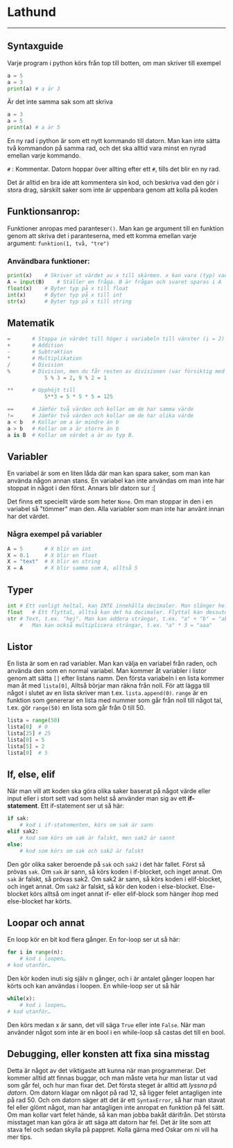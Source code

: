 # Lathund
-------------------------------------
## Syntaxguide

Varje program i python körs från top till botten, om man skriver till exempel
```python
a = 5
a = 3
print(a) # a är 3
```
Är det inte samma sak som att skriva
```python
a = 3
a = 5
print(a) # a är 5
```
En ny rad i python är som ett nytt kommando till datorn. Man kan inte sätta två kommandon på samma rad, och det ska alltid vara minst en nyrad emellan varje kommando.

`#` : Kommentar. Datorn hoppar över allting efter ett `#`, tills det blir en ny rad.

Det är alltid en bra ide att kommentera sin kod, och beskriva vad den gör i stora drag, särskilt saker som inte är uppenbara genom att kolla på koden

## Funktionsanrop:
Funktioner anropas med paranteser`()`. Man kan ge argument till en funktion genom att skriva det i paranteserna, med ett komma emellan varje argument:
`funktion(1, två, "tre")`

### Användbara funktioner:
```python
print(x)	# Skriver ut värdet av x till skärmen. x kan vara (typ) vad som helst
A = input(B)	# Ställer en fråga. B är frågan och svaret sparas i A
float(x)	# Byter typ på x till float
int(x)		# Byter typ på x till int
str(x)		# Byter typ på x till string
```
## Matematik
```python
=       # Stoppa in värdet till höger i variabeln till vänster (i = 2)
+       # Addition
-       # Subtraktion
*       # Multiplikation
/       # Division
%       # Division, men du får resten av divisionen (var försiktig med negativa tal)
		    5 % 3 = 2, 9 % 2 = 1

**      # Upphöjt till 
		    5**3 = 5 * 5 * 5 = 125

==      # Jämför två värden och kollar om de har samma värde
!=      # Jämför två värden och kollar om de har olika värde
a < b   # Kollar om a är mindre än b 
a > b   # Kollar om a är större än b
a is B  # Kollar om värdet a är av typ B.
```
## Variabler
En variabel är som en liten låda där man kan spara saker, som man kan använda någon annan stans. En variabel kan inte användas om man inte har stoppat in något i den först. Annars blir datorn sur :[

Det finns ett speciellt värde som heter `None`. Om man stoppar in den i en variabel så "tömmer" man den. Alla variabler som man inte har använt innan har det värdet.

### Några exempel på variabler
```python
A = 5		# X blir en int
X = 0.1		# X blir en float
X = "text"	# X blir en string
X = A		# X blir samma som A, alltså 5
```
## Typer	
```python
int	# Ett vanligt heltal, kan INTE innehålla decimaler. Man slänger helt enkelt bort allt efter kommat
float	# Ett flyttal, alltså kan det ha decimaler. Flyttal kan dessutom vara oändliga eller NaN (inte ett tal alls)
str	# Text, t.ex. "hej". Man kan addera strängar, t.ex. "a" + "b" = "ab".
	#	Man kan också multiplicera strängar, t.ex. "a" * 3 = "aaa"
```
## Listor

En lista är som en rad variabler. Man kan välja en variabel från raden, och använda den som en normal variabel. Man kommer åt variabler i listor genom att sätta `[]` efter listans namn. Den första variabeln i en lista kommer man åt med `lista[0]`, Alltså börjar man räkna från noll. För att lägga till något i slutet av en lista skriver man t.ex. `lista.append(0)`. `range` är en funktion som genererar en lista med nummer som går från noll till något tal, t.ex. gör `range(50)` en lista som går från 0 till 50.
```python
lista = range(50)
lista[0]  # 0
lista[25] # 25
lista[0] = 5
lista[5] = 2
lista[0]  # 5
```
## If, else, elif
När man vill att koden ska göra olika saker baserat på något värde eller input eller i stort sett vad som helst så använder man sig av ett **if-statement**. Ett if-statement ser ut så här:
```python
if sak:
	# kod i if-statementen, körs om sak är sann
elif sak2:
	# kod som körs om sak är falskt, men sak2 är sannt
else:
	# kod som körs om sak och sak2 är falskt
```
Den gör olika saker beroende på `sak` och `sak2` i det här fallet. Först så prövas `sak`. Om `sak` är sann, så körs koden i if-blocket, och inget annat. Om `sak` är falskt, så prövas sak2. Om sak2 är sann, så körs koden i elif-blocket, och inget annat. Om `sak2` är falskt, så kör den koden i else-blocket. Else-blocket körs alltså om inget annat if- eller elif-block som hänger ihop med else-blocket har körts.
## Loopar och annat
En loop kör en bit kod flera gånger. En for-loop ser ut så här: 

```python
for i in range(n):
    # kod i loopen…
# kod utanför… 
```

Den kör koden inuti sig själv n gånger, och i är antalet gånger loopen har körts och kan användas i loopen.
En while-loop ser ut så här

```python
while(x):
    # kod i loopen…
# kod utanför… 
```

Den körs medan x är sann, det vill säga `True` eller inte `False`. När man använder något som inte är en bool i en while-loop så castas det till en bool.
## Debugging, eller konsten att fixa sina misstag
Detta är något av det viktigaste att kunna när man programmerar. Det kommer alltid att finnas buggar, och man måste veta hur man listar ut vad som går fel, och hur man fixar det. Det första steget är alltid att *lyssna på datorn*. Om datorn klagar om något på rad 12, så ligger felet antagligen inte på rad 50. Och om datorn säger att det är ett `SyntaxError`, så har man stavat fel eller glömt något, man har antagligen inte anropat en funktion på fel sätt. Om man kollar vart felet hände, så kan man jobba bakåt därifrån. Det största misstaget man kan göra är att säga att datorn har fel. Det är lite som att stava fel och sedan skylla på pappret. Kolla gärna med Oskar om ni vill ha mer tips.

